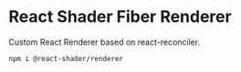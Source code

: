 # React Shader Fiber Renderer

Custom React Renderer based on react-reconciler.

`npm i @react-shader/renderer`